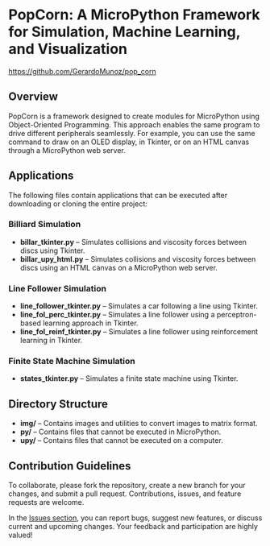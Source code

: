 # PopCorn: A MicroPython Framework for Simulation, Machine Learning, and Visualization
https://github.com/GerardoMunoz/pop_corn

## Overview
PopCorn is a framework designed to create modules for MicroPython using Object-Oriented Programming. This approach enables the same program to drive different peripherals seamlessly. For example, you can use the same command to draw on an OLED display, in Tkinter, or on an HTML canvas through a MicroPython web server.

## Applications
The following files contain applications that can be executed after downloading or cloning the entire project:

### Billiard Simulation
- **billar_tkinter.py** – Simulates collisions and viscosity forces between discs using Tkinter.
- **billar_upy_html.py** – Simulates collisions and viscosity forces between discs using an HTML canvas on a MicroPython web server.

### Line Follower Simulation
- **line_follower_tkinter.py** – Simulates a car following a line using Tkinter.
- **line_fol_perc_tkinter.py** – Simulates a line follower using a perceptron-based learning approach in Tkinter.
- **line_fol_reinf_tkinter.py** – Simulates a line follower using reinforcement learning in Tkinter.

### Finite State Machine Simulation
- **states_tkinter.py** – Simulates a finite state machine using Tkinter.

## Directory Structure
- **img/** – Contains images and utilities to convert images to matrix format.
- **py/** – Contains files that cannot be executed in MicroPython.
- **upy/** – Contains files that cannot be executed on a computer.

## Contribution Guidelines
To collaborate, please fork the repository, create a new branch for your changes, and submit a pull request. Contributions, issues, and feature requests are welcome.

In the [Issues section](https://github.com/GerardoMunoz/pop_corn/issues), you can report bugs, suggest new features, or discuss current and upcoming changes. Your feedback and participation are highly valued!
